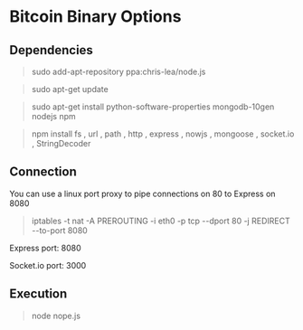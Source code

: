 Bitcoin Binary Options
=====================

Dependencies
---------------------

>sudo add-apt-repository ppa:chris-lea/node.js

>sudo apt-get update 

>sudo apt-get install python-software-properties  mongodb-10gen nodejs npm

>npm install 
>fs
>, url
>, path
>, http
>, express
>, nowjs
>, mongoose
>, socket.io
>, StringDecoder

Connection
---------------------

You can use a linux port proxy to pipe connections on 80 to Express on 8080

>iptables -t nat -A PREROUTING -i eth0 -p tcp --dport 80 -j REDIRECT --to-port 8080

Express port: 8080

Socket.io port: 3000

Execution
---------------------

>node nope.js